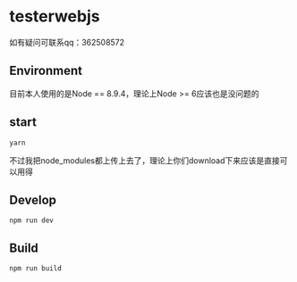 # testerwebjs
如有疑问可联系qq：362508572

## Environment
目前本人使用的是Node == 8.9.4，理论上Node >= 6应该也是没问题的

## start
    yarn

不过我把node_modules都上传上去了，理论上你们download下来应该是直接可以用得

## Develop
    npm run dev

## Build
    npm run build